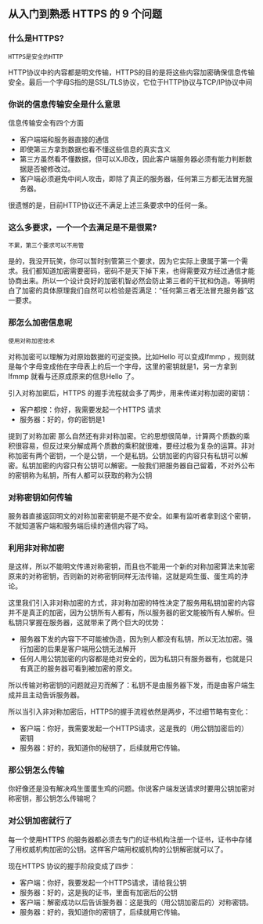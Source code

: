 ## 从入门到熟悉 HTTPS 的 9 个问题
### 什么是HTTPS?
```
HTTPS是安全的HTTP
```

HTTP协议中的内容都是明文传输，HTTPS的目的是将这些内容加密确保信息传输安全。最后一个字母S指的是SSL/TLS协议，它位于HTTP协议与TCP/IP协议中间


### 你说的信息传输安全是什么意思
信息传输安全有四个方面
- 客户端端和服务器直接的通信
- 即使第三方拿到数据也看不懂这些信息的真实含义
- 第三方虽然看不懂数据，但可以XJB改，因此客户端服务器必须有能力判断数据是否被修改过。
- 客户端必须避免中间人攻击，即除了真正的服务器，任何第三方都无法冒充服务器。

很遗憾的是，目前HTTP协议还不满足上述三条要求中的任何一条。



### 这么多要求，一个一个去满足是不是很累?
```
不累，第三个要求可以不用管
```

是的，我没开玩笑，你可以暂时别管第三个要求，因为它实际上隶属于第一个需求。我们都知道加密需要密码，密码不是天下掉下来，也得需要双方经过通信才能协商出来。所以一个设计良好的加密机智必然会防止第三者的干扰和伪造。等搞明白了加密的具体原理我们自然可以检验是否满足：“任何第三者无法冒充服务器”这一要求。


### 那怎么加密信息呢
```
使用对称加密技术
```

对称加密可以理解为对原始数据的可逆变换。比如Hello  可以变成Ifmmp ，规则就是每个字母变成他在字母表上的后一个字母，这里的密钥就是1，另一方拿到Ifmmp 就看与还原成原来的信息Hello 了。

引入对称加密后，HTTPS 的握手流程就会多了两步，用来传递对称加密的密钥：
- 客户都按：你好，我需要发起一个HTTPS 请求
- 服务器：好的，你的密钥是1


提到了对称加密  那么自然还有非对称加密。它的思想很简单，计算两个质数的乘积很容易，但反过来分解成两个质数的乘积就很难，要经过极为复杂的运算。非对称加密有两个密钥，一个是公钥，一个是私钥。公钥加密的内容只有私钥可以解密。私钥加密的内容只有公钥可以解密。一般我们把服务器自己留着，不对外公布的密钥称为私钥，所有人都可以获取的称为公钥



### 对称密钥如何传输
服务器直接返回明文的对称加密密钥是不是不安全。如果有监听者拿到这个密钥，不就知道客户端和服务端后续的通信内容了吗。



### 利用非对称加密
是这样，所以不能明文传递对称密钥，而且也不能用一个新的对称加密算法来加密原来的对称密钥，否则新的对称密钥同样无法传输，这就是鸡生蛋、蛋生鸡的浡论。


这里我们引入非对称加密的方式，非对称加密的特性决定了服务用私钥加密的内容并不是真正的加密，因为公钥所有人都有，所以服务器的密文能被所有人解析。但私钥只掌握在服务器，这就带来了两个巨大的优势：

- 服务器下发的内容下不可能被伪造，因为别人都没有私钥，所以无法加密。强行加密的后果是客户端用公钥无法解开
- 任何人用公钥加密的内容都是绝对安全的，因为私钥只有服务器有，也就是只有真正的服务器可看到被加密的原文。

所以传输对称密钥的问题就迎刃而解了：私钥不是由服务器下发，而是由客户端生成并且主动告诉服务器。

所以当引入非对称加密后，HTTPS的握手流程依然是两步，不过细节略有变化：
- 客户端：你好，我需要发起一个HTTPS请求，这是我的（用公钥加密后的）密钥 
- 服务器：好的，我知道你的秘钥了，后续就用它传输。


### 那公钥怎么传输
你好像还是没有解决鸡生蛋蛋生鸡的问题。你说客户端发送请求时要用公钥加密对称密钥，那公钥怎么传输呢？


### 对公钥加密就行了
每一个使用HTTPS 的服务器都必须去专门的证书机构注册一个证书，证书中存储了用权威机构加密的公钥。这样客户端用权威机构的公钥解密就可以了。


现在HTTPS 协议的握手阶段变成了四步：
- 客户端：你好，我要发起一个HTTPS请求，请给我公钥
- 服务器：好的，这是我的证书，里面有加密后的公钥
- 客户端：解密成功以后告诉服务器：这是我的（用公钥加密后的）对称密钥。
- 服务器：好的，我知道你的密钥了，后续就用它传输。